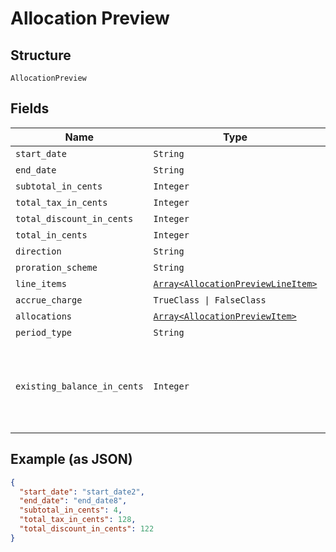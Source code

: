 
# Allocation Preview

## Structure

`AllocationPreview`

## Fields

| Name | Type | Tags | Description |
|  --- | --- | --- | --- |
| `start_date` | `String` | Optional | - |
| `end_date` | `String` | Optional | - |
| `subtotal_in_cents` | `Integer` | Optional | - |
| `total_tax_in_cents` | `Integer` | Optional | - |
| `total_discount_in_cents` | `Integer` | Optional | - |
| `total_in_cents` | `Integer` | Optional | - |
| `direction` | `String` | Optional | - |
| `proration_scheme` | `String` | Optional | - |
| `line_items` | [`Array<AllocationPreviewLineItem>`](../../doc/models/allocation-preview-line-item.md) | Optional | - |
| `accrue_charge` | `TrueClass \| FalseClass` | Optional | - |
| `allocations` | [`Array<AllocationPreviewItem>`](../../doc/models/allocation-preview-item.md) | Optional | - |
| `period_type` | `String` | Optional | - |
| `existing_balance_in_cents` | `Integer` | Optional | An integer representing the amount of the subscription's current balance |

## Example (as JSON)

```json
{
  "start_date": "start_date2",
  "end_date": "end_date8",
  "subtotal_in_cents": 4,
  "total_tax_in_cents": 128,
  "total_discount_in_cents": 122
}
```

